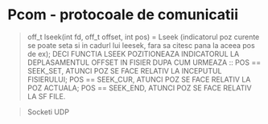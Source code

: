# Pcom - protocoale de comunicatii


>off_t lseek(int fd, off_t offset, int pos) = Lseek (indicatorul poz curente se poate seta
si in cadurl lui leesek, fara sa citesc pana la aceea pos de ex); DECI FUNCTIA LSEEK
POZITIONEAZA INDICATORUL LA DEPLASAMENTUL OFFSET IN FISIER DUPA CUM URMEAZA :: 
POS == SEEK_SET, ATUNCI POZ SE FACE RELATIV LA INCEPUTUL FISIERULUI;
POS == SEEK_CUR, ATUNCI POZ SE FACE RELATIV LA POZ ACTUALA;
POS == SEEK_END, ATUNCI POZ SE FACE RELATIV LA SF FILE.

>Socketi UDP
